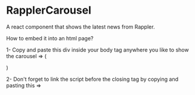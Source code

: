 # RapplerCarousel

A react component that shows the latest news from Rappler.

How to embed it into an html page?

1- Copy and paste this div inside your body tag anywhere you like to show the carousel =>  ( <div id="rappler_carousel"></div> )
  
2- Don't forget to link the script before the </body> closing tag by copying and pasting this => 
<script type="text/javascript" src="https://www.alfredoscarano.com/cdn/scripts/rappler-carousel.js" ></script>
